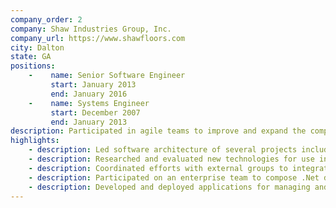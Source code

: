```yaml
---
company_order: 2
company: Shaw Industries Group, Inc.
company_url: https://www.shawfloors.com
city: Dalton
state: GA
positions:
    -    name: Senior Software Engineer
         start: January 2013
         end: January 2016
    -    name: Systems Engineer
         start: December 2007
         end: January 2013
description: Participated in agile teams to improve and expand the company’s existing library of applications. Projects ranged from integration with external systems via web services to developing websites and desktop applications for the manufacturing floor.
highlights:
    - description: Led software architecture of several projects including a custom service bus, an efficiency and production tracking system, and a proprietary manufacturing process.
    - description: Researched and evaluated new technologies for use in application development and led several presentations to encourage technical growth within the group.
    - description: Coordinated efforts with external groups to integrate shop floor systems into HMI and order management applications on the manufacturing floor.
    - description: Participated on an enterprise team to compose .Net development standards for the organization.
    - description: Developed and deployed applications for managing and tracking production in a large-scale manufacturing environment.
---
```

